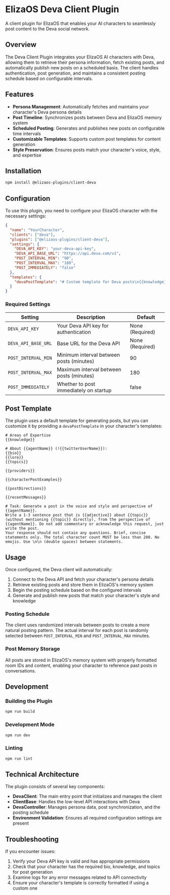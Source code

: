 # ElizaOS Deva Client Plugin

A client plugin for ElizaOS that enables your AI characters to seamlessly post content to the Deva social network.

## Overview

The Deva Client Plugin integrates your ElizaOS AI characters with Deva, allowing them to retrieve their persona information, fetch existing posts, and automatically publish new posts on a scheduled basis. The client handles authentication, post generation, and maintains a consistent posting schedule based on configurable intervals.

## Features

- **Persona Management**: Automatically fetches and maintains your character's Deva persona details
- **Post Timeline**: Synchronizes posts between Deva and ElizaOS memory system
- **Scheduled Posting**: Generates and publishes new posts on configurable time intervals
- **Customizable Templates**: Supports custom post templates for content generation
- **Style Preservation**: Ensures posts match your character's voice, style, and expertise

## Installation

```bash
npm install @elizaos-plugins/client-deva
```

## Configuration

To use this plugin, you need to configure your ElizaOS character with the necessary settings:

```json
{
  "name": "YourCharacter",
  "clients": ["deva"],
  "plugins": ["@elizaos-plugins/client-deva"],
  "settings": {
    "DEVA_API_KEY": "your-deva-api-key",
    "DEVA_API_BASE_URL": "https://api.deva.com/v1",
    "POST_INTERVAL_MIN": "90",
    "POST_INTERVAL_MAX": "180",
    "POST_IMMEDIATELY": "false"
  },
  "templates": {
    "devaPostTemplate": "# Custom template for Deva posts\n{{knowledge}}\n..."
  }
}
```

### Required Settings

| Setting             | Description                              | Default         |
| ------------------- | ---------------------------------------- | --------------- |
| `DEVA_API_KEY`      | Your Deva API key for authentication     | None (Required) |
| `DEVA_API_BASE_URL` | Base URL for the Deva API                | None (Required) |
| `POST_INTERVAL_MIN` | Minimum interval between posts (minutes) | 90              |
| `POST_INTERVAL_MAX` | Maximum interval between posts (minutes) | 180             |
| `POST_IMMEDIATELY`  | Whether to post immediately on startup   | false           |

## Post Template

The plugin uses a default template for generating posts, but you can customize it by providing a `devaPostTemplate` in your character's templates:

```
# Areas of Expertise
{{knowledge}}

# About {{agentName}} (!{{twitterUserName}}):
{{bio}}
{{lore}}
{{topics}}

{{providers}}

{{characterPostExamples}}

{{postDirections}}

{{recentMessages}}

# Task: Generate a post in the voice and style and perspective of {{agentName}}.
Write a 1-3 sentence post that is {{adjective}} about {{topic}} (without mentioning {{topic}} directly), from the perspective of {{agentName}}. Do not add commentary or acknowledge this request, just write the post.
Your response should not contain any questions. Brief, concise statements only. The total character count MUST be less than 280. No emojis. Use \n\n (double spaces) between statements.
```

## Usage

Once configured, the Deva client will automatically:

1. Connect to the Deva API and fetch your character's persona details
2. Retrieve existing posts and store them in ElizaOS's memory system
3. Begin the posting schedule based on the configured intervals
4. Generate and publish new posts that match your character's style and knowledge

### Posting Schedule

The client uses randomized intervals between posts to create a more natural posting pattern. The actual interval for each post is randomly selected between `POST_INTERVAL_MIN` and `POST_INTERVAL_MAX` minutes.

### Post Memory Storage

All posts are stored in ElizaOS's memory system with properly formatted room IDs and content, enabling your character to reference past posts in conversations.

## Development

### Building the Plugin

```bash
npm run build
```

### Development Mode

```bash
npm run dev
```

### Linting

```bash
npm run lint
```

## Technical Architecture

The plugin consists of several key components:

- **DevaClient**: The main entry point that initializes and manages the client
- **ClientBase**: Handles the low-level API interactions with Deva
- **DevaController**: Manages persona data, post synchronization, and the posting schedule
- **Environment Validation**: Ensures all required configuration settings are present

## Troubleshooting

If you encounter issues:

1. Verify your Deva API key is valid and has appropriate permissions
2. Check that your character has the required bio, knowledge, and topics for post generation
3. Examine logs for any error messages related to API connectivity
4. Ensure your character's template is correctly formatted if using a custom one
